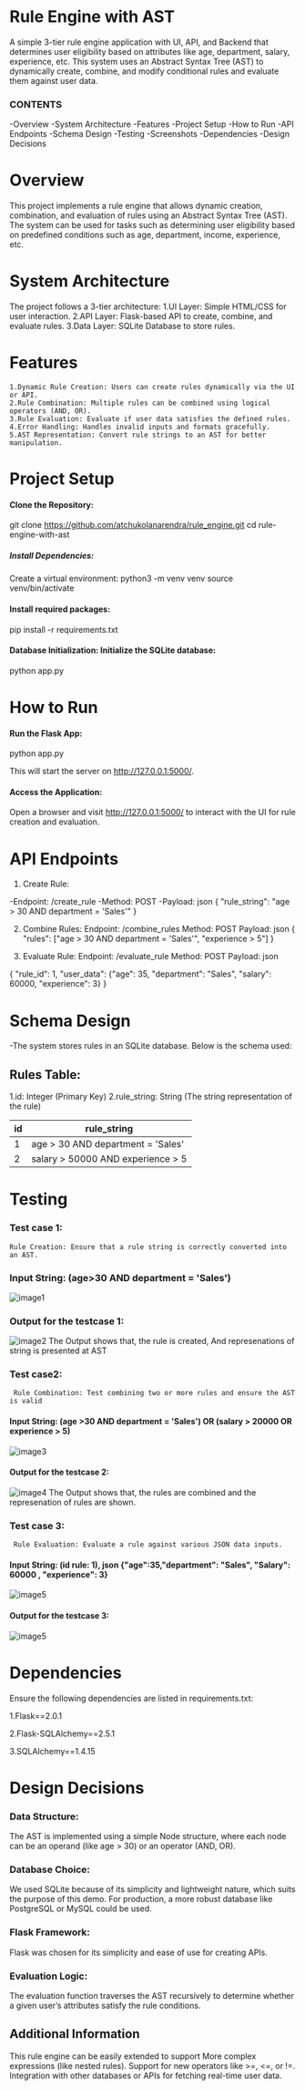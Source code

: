 #  Rule Engine with AST

A simple 3-tier rule engine application with UI, API, and Backend that determines user eligibility based on attributes like age, department, salary, experience, etc. This system uses an Abstract Syntax Tree (AST) to dynamically create, combine, and modify conditional rules and evaluate them against user data.

### CONTENTS
-Overview
-System Architecture
-Features
-Project Setup
-How to Run
-API Endpoints
-Schema Design
-Testing
-Screenshots
-Dependencies
-Design Decisions

# Overview
This project implements a rule engine that allows dynamic creation, combination, and evaluation of rules using an Abstract Syntax Tree (AST). The system can be used for tasks such as determining user eligibility based on predefined conditions such as age, department, income, experience, etc.

# System Architecture

The project follows a 3-tier architecture:
   1.UI Layer: Simple HTML/CSS for user interaction.
   2.API Layer: Flask-based API to create, combine, and evaluate rules.
   3.Data Layer: SQLite Database to store rules.

# Features

    1.Dynamic Rule Creation: Users can create rules dynamically via the UI or API.
    2.Rule Combination: Multiple rules can be combined using logical operators (AND, OR).
    3.Rule Evaluation: Evaluate if user data satisfies the defined rules.
    4.Error Handling: Handles invalid inputs and formats gracefully.
    5.AST Representation: Convert rule strings to an AST for better manipulation.


# Project Setup

#### Clone the Repository:

git clone https://github.com/atchukolanarendra/rule_engine.git
cd rule-engine-with-ast

##### Install Dependencies: 

Create a virtual environment:
python3 -m venv venv
source venv/bin/activate  

#### Install required packages:

pip install -r requirements.txt

#### Database Initialization: Initialize the SQLite database:

python app.py

# How to Run

#### Run the Flask App:

python app.py

This will start the server on http://127.0.0.1:5000/.

#### Access the Application: 

Open a browser and visit http://127.0.0.1:5000/ to interact with the UI for rule creation and evaluation.


#  API Endpoints
1. Create Rule:

-Endpoint: /create_rule
-Method: POST
-Payload:
json
{
  "rule_string": "age > 30 AND department = 'Sales'"
}

2. Combine Rules:
Endpoint: /combine_rules
Method: POST
Payload:
json
{
  "rules": ["age > 30 AND department = 'Sales'", "experience > 5"]
}

3. Evaluate Rule:
Endpoint: /evaluate_rule
Method: POST
Payload:
json

{
  "rule_id": 1,
  "user_data": {"age": 35, "department": "Sales", "salary": 60000, "experience": 3}
}

# Schema Design
-The system stores rules in an SQLite database. Below is the schema used:

## Rules Table:
  1.id: Integer (Primary Key)
  2.rule_string: String (The string representation of the rule)
  

| **id** | **rule_string**                              |
|--------|----------------------------------------------|
| 1      | age > 30 AND department = 'Sales'            |
| 2      | salary > 50000 AND experience > 5            |

# Testing
### Test case 1:
    Rule Creation: Ensure that a rule string is correctly converted into an AST.
###   Input String: (age>30 AND department = 'Sales')
![image1](https://github.com/user-attachments/assets/9f266421-6c2e-44e9-a9f5-420d7dfcecc3)
### Output for the testcase 1:
![image2](https://github.com/user-attachments/assets/81c9ed25-5bfc-42c5-88db-bbf8194bf0e9)
        The Output shows that, the rule is created, And represenations of string is presented at AST 
### Test case2:
     Rule Combination: Test combining two or more rules and ensure the AST is valid
####   Input String: (age >30 AND department = 'Sales') OR (salary > 20000 OR experience > 5)    
![image3](https://github.com/user-attachments/assets/b1944fcd-7329-4204-9d81-7719c5f8ba70)
#### Output for the testcase 2:
![image4](https://github.com/user-attachments/assets/f58c3b56-acd1-4499-a362-d9122cc8c720)
 The Output shows that, the rules are combined and the represenation of rules are shown.
### Test case 3:
     Rule Evaluation: Evaluate a rule against various JSON data inputs.
####  Input String: (id rule: 1), json {"age":35,"department": "Sales", "Salary": 60000 , "experience": 3}
![image5](https://github.com/user-attachments/assets/834839d7-3b6b-4ad6-9300-bd0b5e9f4161)
#### Output for the testcase 3:
![image5](https://github.com/user-attachments/assets/5497ef43-40e6-43c3-9661-2caa772184ea)

# Dependencies
Ensure the following dependencies are listed in requirements.txt:

1.Flask==2.0.1

2.Flask-SQLAlchemy==2.5.1

3.SQLAlchemy==1.4.15

# Design Decisions
### Data Structure:
The AST is implemented using a simple Node structure, where each node can be an operand (like age > 30) or an operator (AND, OR).
### Database Choice: 
We used SQLite because of its simplicity and lightweight nature, which suits the purpose of this demo. For production, a more robust database like PostgreSQL or MySQL could be used.
### Flask Framework:
Flask was chosen for its simplicity and ease of use for creating APIs.
### Evaluation Logic: 
The evaluation function traverses the AST recursively to determine whether a given user’s attributes satisfy the rule conditions.


## Additional Information
This rule engine can be easily extended to support
More complex expressions (like nested rules).
Support for new operators like >=, <=, or !=.
Integration with other databases or APIs for fetching real-time user data.



